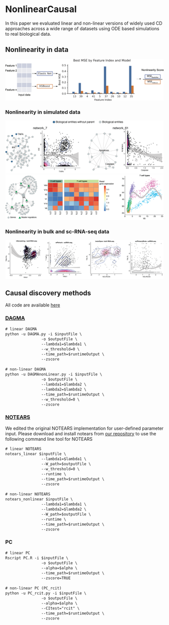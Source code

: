 # NonlinearCausal
 In this paper we evaluated linear and non-linear versions of widely used CD approaches across a wide range of datasets using ODE based simulations to real biological data.

## Nonlinearity in data
![image text](example_figures/nlScore_illustration.png)
### Nonlinearity in simulated data
![image text](example_figures/BoolODE_data.png)
![image text](example_figures/SERGIO_data.png)
### Nonlinearity in bulk and sc-RNA-seq data
![image text](example_figures/Bio_data.png)


## Causal discovery methods
All code are available [here](https://github.com/zhu-yh1/NonlinearCausal/tree/main/code/causal_discovery_algorithms)
### [DAGMA](https://github.com/kevinsbello/dagma)
```
# linear DAGMA
python -u DAGMA.py -i $inputFile \
                -o $outputFile \
                --lambda1=$lambda1 \
                --w_threshold=0 \
                --time_path=$runtimeOutput \
                --zscore

# non-linear DAGMA
python -u DAGMAnonLinear.py -i $inputFile \
                -o $outputFile \
                --lambda1=$lambda2 \
                --lambda2=$lambda2 \
                --time_path=$runtimeOutput \
                --w_threshold=0 \
                --zscore
```
### [NOTEARS](https://github.com/xunzheng/notears)
We edited the original NOTEARS implementation for user-defined parameter input. Please download and install notears from [our repository](https://github.com/zhu-yh1/NonlinearCausal/tree/main/code/causal_discovery_algorithms/notears) to use the following command line tool for NOTEARS
```
# linear NOTEARS
notears_linear $inputFile \
                --lambda1=$lambda1 \
                --W_path=$outputFile \
                --w_threshold=0 \
                --runtime \
                --time_path=$runtimeOutput \
                --zscore

# non-linear NOTEARS
notears_nonlinear $inputFile \
                --lambda1=$lambda1 \
                --lambda2=$lambda2 \
                --W_path=$outputFile \
                --runtime \
                --time_path=$runtimeOutput \
                --zscore
```
### PC
```
# linear PC
Rscript PC.R -i $inputFile \
                -o $outputFile \
                --alpha=$alpha \
                --time_path=$runtimeOutput \
                --zscore=TRUE

# non-linear PC (PC_rcit)
python -u PC_rcit.py -i $inputFile \
                -o $outputFile \
                --alpha=$alpha \
                --CItest="rcit" \
                --time_path=$runtimeOutput \
                --zscore
```
